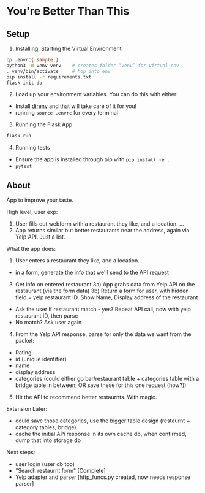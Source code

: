 # You're Better Than This

## Setup

1) Installing, Starting the Virtual Environment

```bash
cp .envrc{.sample,}
python3 -m venv venv    # creates folder “venv” for virtual env
. venv/bin/activate     # hop into env
pip install -r requirements.txt
flask init-db
```

2) Load up your environment variables. You can do this with either:

- Install [direnv](https://direnv.net/) and that will take care of it for you!
- running `source .envrc` for every terminal

3) Running the Flask App

```bash
flask run
```

4) Running tests

- Ensure the app is installed through pip with `pip install -e .`
- `pytest`

## About

App to improve your taste.

High level, user exp:
1) User fills out webform with a restaurant they like, and a location.
...
4) App returns similar but better restaurants near the address, again via Yelp API. Just a list.


What the app does:
1) User enters a restaurant they like, and a location.
- in a form, generate the info that we'll send to the API request
<!-- 2) App confirms the location is real via Google Maps API (or similar) [might not need this, Yelp might know]
2a) If real, commit to database. Else, ask user again (maybe with suggestion "did you mean?") -->


3) Get info on entered restaurant
3a) App grabs data from Yelp API on the restaurant (via the form data)
3b) Return a form for user, with hidden field = yelp restaurant ID. Show Name, Display address of the restaurant
- Ask the user if restaurant match - yes? Repeat API call, now with yelp restaurant ID, then parse
- No match? Ask user again

4) From the Yelp API response, parse for only the data we want from the packet:
- Rating
- id (unique identifier)
- name
- display address
- categories (could either go bar/restaurant table + categories table with a bridge table in between; OR save these for this one request (how?))

5) Hit the API to recommend better restaurnts. With magic.

Extension Later:
- could save those categories, use the bigger table design (restaurnt + category tables, bridge)
- cache the initial APi response in its own cache db, when confirmed, dump that into storage db


Next steps:
- user login (user db too)
- "Search restaurnt form" [Complete]
- Yelp adapter and parser [http_funcs.py created, now needs response parser]
